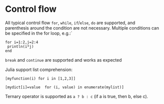 # Control flow

All typical control flow `for`, `while`, `if`/`else`, `do` are supported, and parenthesis around the condition are not necessary. Multiple conditions can be specified in the for loop, e.g.:`

```
for i=1:2,j=2:4
 println(i*j)
end
```

`break` and `continue` are supported and works as expected

Julia support list comprehension:

`[myfunction(i) for i in [1,2,3]]`

`[mydict[i]=value  for (i, value) in enumerate(mylist)]`

Ternary operator is supported as `a ? b : c` (if a is true, then b, else c).




